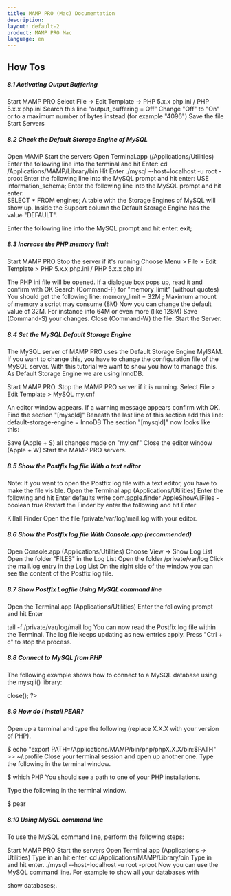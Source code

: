 ```yaml
---
title: MAMP PRO (Mac) Documentation
description: 
layout: default-2
product: MAMP PRO Mac
language: en
---
```


## How Tos

##### 8.1 Activating Output Buffering

Start MAMP PRO
Select File -> Edit Template -> PHP 5.x.x php.ini / PHP 5.x.x php.ini 
Search this line "output_buffering = Off”
Change "Off" to "On" or to a maximum number of bytes instead (for example "4096")
Save the file
Start Servers

##### 8.2 Check the Default Storage Engine of MySQL

Open MAMP
Start the servers
Open Terminal.app (/Applications/Utilities)
Enter the following line into the terminal and hit Enter:
cd /Applications/MAMP/Library/bin
Hit Enter 
./mysql --host=localhost -u root -proot
Enter the following line into the MySQL prompt and hit enter:
USE information_schema;
Enter the following line into the MySQL prompt and hit enter:  
SELECT * FROM engines;
A table with the Storage Engines of MySQL will show up. Inside the Support column the    Default Storage Engine has the value "DEFAULT".


Enter the following line into the MySQL prompt and hit enter:
exit;

##### 8.3 Increase the PHP memory limit

Start MAMP PRO
Stop the server if it's running 
Choose Menu > File > Edit Template > PHP 5.x.x php.ini / PHP 5.x.x php.ini
  
The PHP ini file will be opened.
If a dialogue box pops up, read it and confirm with OK
Search (Command-F) for "memory_limit" (without quotes)
You should get the following line:
memory_limit = 32M ; Maximum amount of memory a script may consume (8M)
Now you can change the default value of 32M. For instance into 64M or even more (like 128M)
Save (Command-S) your changes.
Close (Command-W) the file.
Start the Server.

##### 8.4 Set the MySQL Default Storage Engine

The MySQL server of MAMP PRO uses the Default Storage Engine MyISAM. If you want to change this, you have to change the configuration file of the MySQL server. With this tutorial we want to show you how to manage this. As Default Storage Engine we are using InnoDB.

Start MAMP PRO.
Stop the MAMP PRO server if it is running. 
Select File > Edit Template > MySQL my.cnf 

An editor window appears.
If a warning message appears confirm with OK.
Find the section "[mysqld]"
Beneath the last line of this section add this line:
default-storage-engine = InnoDB
The section "[mysqld]" now looks like this:


Save (Apple + S) all changes made on "my.cnf"
Close the editor window (Apple + W)
Start the MAMP PRO servers.

##### 8.5 Show the Postfix log file With a text editor

Note: If you want to open the Postfix log file with a text editor, you have to make the file visible. 
Open the Terminal.app (Applications/Utilities)
Enter the following and hit Enter
defaults write com.apple.finder AppleShowAllFiles -boolean true
Restart the Finder by enter the following and hit Enter

Killall Finder
Open the file /private/var/log/mail.log with your editor.


##### 8.6 Show the Postfix log file With Console.app (recommended)

Open Console.app (Applications/Utilities)
Choose View -> Show Log List
Open the folder "FILES" in the Log List
Open the folder /private/var/log
Click the mail.log entry in the Log List
On the right side of the window you can see the content of the Postfix log file.

##### 8.7 Show Postfix Logfile Using MySQL command line

Open the Terminal.app (Applications/Utilities)
Enter the following prompt and hit Enter

tail -f /private/var/log/mail.log
You can now read the Postfix log file within the Terminal. The log file keeps updating as new entries apply.
Press "Ctrl + c" to stop the process.

##### 8.8 Connect to MySQL from PHP

The following example shows how to connect to a MySQL database using the mysqli() library:

<?php
 DEFINE('DB_USERNAME', 'root');
 DEFINE('DB_PASSWORD', 'root');
 DEFINE('DB_HOST', 'localhost');
 DEFINE('DB_DATABASE', 'performance_schema');

 $mysqli = new mysqli(DB_HOST, DB_USERNAME, DB_PASSWORD, DB_DATABASE);

 if (mysqli_connect_error()) {
  die('Connect Error ('.mysqli_connect_errno().') '.mysqli_connect_error());
 }

 echo 'Connected successfully.';

 $mysqli->close();
?>

##### 8.9 How do I install PEAR?

Open up a terminal and type the following (replace X.X.X with your version of PHP).

$ echo "export PATH=/Applications/MAMP/bin/php/phpX.X.X/bin:$PATH" >> ~/.profile
Close your terminal session and open up another one. Type the following in the terminal window.

$ which PHP
You should see a path to one of your PHP installations.

Type the following in the terminal window.

$ pear

##### 8.10 Using MySQL command line

To use the MySQL command line, perform the following steps:

Start MAMP PRO
Start the servers
Open Terminal.app (Applications -> Utilities)
Type in an hit enter.
cd /Applications/MAMP/Library/bin
Type in and hit enter.
./mysql --host=localhost -u root -proot
Now you can use the MySQL command line. For example to show all your databases with

show databases;.
